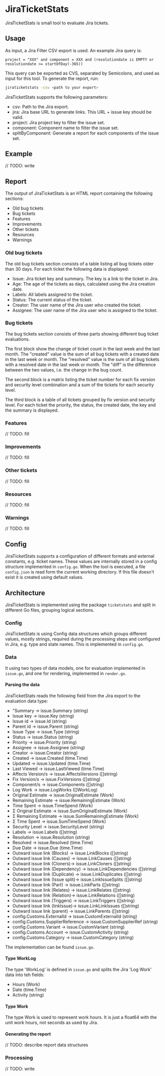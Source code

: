 # JiraTicketStats

JiraTicketStats is small tool to evaluate Jira tickets.

## Usage

As input, a Jira Filter CSV export is used. An example Jira query is:

``` jira
project = "XXX" and component = XXX and (resolutiondate is EMPTY or resolutiondate >= startOfDay(-365))
```

This query can be exported as CVS, separated by Semicolons, and used as input
for this tool. To generate the report, run:

``` bash
jiraticketstats -csv <path to your export>
```

JiraTicketStats supports the following parameters:

- csv: Path to the Jira export.
- jira: Jira base URL to generate links. This URL + issue key should be valid.
- project: Jira project key to filter the issue set.
- component: Component name to filter the issue set.
- splitByComponent: Generate a report for each components of the issue set.

## Example

// TODO: write

## Report

The output of JiraTicketStats is an HTML report containing the following sections:

- Old bug tickets
- Bug tickets
- Features
- Improvements
- Other tickets
- Resources
- Warnings

### Old bug tickets

The old bug tickets section consists of a table listing all bug tickets older
than 30 days. For each ticket the following data is displayed:

- Issue: Jira ticket key and summary. The key is a link to the ticket in Jira.
- Age: The age of the tickets as days, calculated using the Jira creation date.
- Labels: All labels assigned to the ticket.
- Status: The current status of the ticket.
- Creator: The user name of the Jira user who created the ticket.
- Assignee: The user name of the Jira user who is assigned to the ticket.

### Bug tickets

The bug tickets section consists of three parts showing different bug ticket
evaluations.

The first block show the change of ticket count in the last week and the last
month. The "created" value is the sum of all bug tickets with a created date
in the last week or month. The "resolved" value is the sum of all bug tickets
with a resolved date in the last week or month. The "diff" is the difference
between the two values, i.e. the change in the bug count.

The second block is a matrix listing the ticket number for each fix version and
security level combination and a sum of the tickets for each security level.

The third block is a table of all tickets grouped by fix version and security
level. For each ticket the priority, the status, the created date, the key and
the summary is displayed.

### Features

// TODO: fill

### Improvements

// TODO: fill

### Other tickets

// TODO: fill

### Resources

// TODO: fill

### Warnings

// TODO: fill

## Config

JiraTicketStats supports a configuration of different formats and external
constants, e.g. ticket names. These values are internally stored in a config
structure implemented in `config.go`. When the tool is executed, a file
`config.json` is read form the current working directory. If this file doesn't
exist it is created using default values.

## Architecture

JiraTicketStats is implemented using the package `ticketstats` and split in different
Go files, grouping logical sections.

### Config

JiraTicketStats is using Config data structures which groups different values,
mostly strings, required during the processing steps and configured in Jira,
e.g. type and state names. This is implemented in `config.go`.

### Data

It using two types of data models, one for evaluation implemented in `issue.go`,
and one for rendering, implemented in `render.go`.

#### Parsing the data

JiraTicketStats reads the following field from the Jira export to the evaluation
data type:

- "Summary -> issue.Summary (string)
- Issue key -> issue.Key (string)
- Issue id -> issue.Id (string)
- Parent id -> issue.Parent (string)
- Issue Type -> issue.Type (string)
- Status -> issue.Status (string)
- Priority -> issue.Priority (string)
- Assignee -> issue.Assignee (string)
- Creator -> issue.Creator  (string)
- Created -> issue.Created (time.Time)
- Updated -> issue.Updated (time.Time)
- Last Viewed -> issue.LastViewed (time.Time)
- Affects Version/s -> issue.AffectsVersions ([]string)
- Fix Version/s -> issue.FixVersions ([]string)
- Component/s -> issue.Components ([]string)
- Log Work -> issue.LogWorks ([]WorkLog)
- Original Estimate -> issue.OriginalEstimate (Work)
- Remaining Estimate -> issue.RemainingEstimate (Work)
- Time Spent -> issue.TimeSpend (Work)
- Σ Original Estimate -> issue.SumOriginalEstimate (Work)
- Σ Remaining Estimate -> issue.SumRemainingEstimate (Work)
- Σ Time Spent -> issue.SumTimeSpend (Work)
- Security Level -> issue.SecurityLevel (string)
- Labels -> issue.Labels ([]string)
- Resolution -> issue.Resolution (string)
- Resolved -> issue.Resolved (time.Time)
- Due Date -> issue.Due (time.Time)
- Outward issue link (Blocks) -> issue.LinkBlocks ([]string)
- Outward issue link (Causes) -> issue.LinkCauses ([]string)
- Outward issue link (Cloners)-> issue.LinkCloners ([]string)
- Outward issue link (Dependency) -> issue.LinkDependencies ([]string)
- Outward issue link (Duplicate) -> issue.LinkDuplicates ([]string)
- Outward issue link (Issue split)-> issue.LinkIssueSplits ([]string)
- Outward issue link (Part) -> issue.LinkParts ([]string)
- Outward issue link (Relates) -> issue.LinkRelates ([]string)
- Outward issue link (Relation)-> issue.LinkRelations ([]string)
- Outward issue link (Triggers) -> issue.LinkTriggers ([]string)
- Outward issue link (linkIssue)-> issue.LinkLinkIssues ([]string)
- Outward issue link (parent) -> issue.LinkParents ([]string)
- config.Customs.ExternalId -> issue.CustomExternalId (string)
- config.Customs.SupplierReference -> issue.CustomSupplierRef (string)
- config.Customs.Variant -> issue.CustomVariant (string)
- config.Customs.Account -> issue.CustomActivity (string)
- config.Customs.Category -> issue.CustomCategory (string)

The implementation can be found `issue.go`.

#### Type WorkLog

The type 'WorkLog' is defined in `issue.go` and splits the Jira 'Log Work' data
into teh fields:

- Hours (Work)
- Date (time.Time)
- Activity (string)

#### Type Work

The type Work is used to represent work hours. It is just a float64 with the
unit work hours, not seconds as used by Jira.

#### Generating the report

// TODO: describe report data structures

### Processing

// TODO: write
